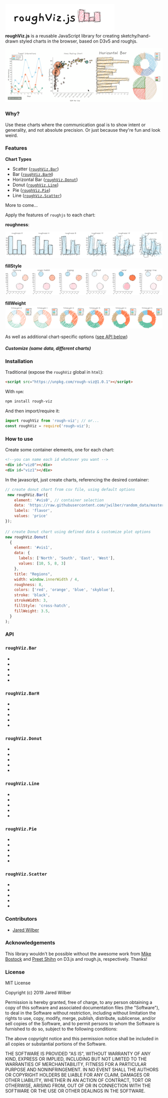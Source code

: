<img src="https://raw.githubusercontent.com/jwilber/random_data/master/roughViz_Title.png"  width="350" alt="roughViz.js"><br>
**roughViz.js** is a reusable JavaScript library for creating sketchy/hand-drawn styled charts in the browser, based on D3v5 and roughjs.

<img src="https://raw.githubusercontent.com/jwilber/random_data/master/roughViz.gif" alt="roughViz.js">


### Why?
Use these charts where the communication goal is to show intent or generality, and not absolute precision. Or just because they're fun and look weird. 


### Features

**Chart Types**
<ul>
 <li>Scatter (<a href="#Bar"><code>roughViz.Bar</code></a>)</li>
<li> Bar (<a href="#BarH"><code>roughViz.BarH</code></a>)</li>
<li> Horizontal Bar (<a href="#Donut"><code>roughViz.Donut</code></a>)</li>
<li> Donut (<a href="#Line"><code>roughViz.Line</code></a>)</li>
<li> Pie (<a href="#Pie"><code>roughViz.Pie</code></a>)</li>
<li> Line (<a href="#Scatter"><code>roughViz.Scatter</code></a>)</li>
 </ul>

More to come...

Apply the features of `roughjs` to each chart:

**roughness**:

<img src="https://raw.githubusercontent.com/jwilber/random_data/master/roughViz_roughnessbars.png"  alt="roughness examples">

**fillStyle**
<img src="https://raw.githubusercontent.com/jwilber/random_data/master/rough_fillStyles.png"  alt="fillStyle examples">


**fillWeight**
<img src="https://raw.githubusercontent.com/jwilber/random_data/master/roughViz_fillweight.png"  alt="fillStyle examples">


As well as additional chart-specific options ([see API below](#API))

##### Customize (same data, different charts)


### Installation

Traditional (expose the `roughViz` global in `html`):

```html
<script src="https://unpkg.com/rough-viz@1.0.1"></script>
```

With `npm`:

```sh
npm install rough-viz
```

And then import/require it:

```js
import roughViz from 'rough-viz'; // or...
const roughViz = require('rough-viz');
```

### How to use

Create some container elements, one for each chart:

```html
<!--you can name each id whatever you want -->
<div id="viz0"></div>
<div id="viz1"></div>
```
In the javascript, just create charts, referencing the desired container:
```js
// create donut chart from csv file, using default options
 new roughViz.Bar({
    element: '#vis0', // container selection
    data: 'https://raw.githubusercontent.com/jwilber/random_data/master/flavors.csv',
    labels: 'flavor',
    values: 'price'
});

// create Donut chart using defined data & customize plot options
new roughViz.Donut(
  {
    element: '#vis1',
    data: {
      labels: ['North', 'South', 'East', 'West'],
      values: [10, 5, 8, 3]
    },
    title: "Regions",
    width: window.innerWidth / 4,
    roughness: 8,
    colors: ['red', 'orange', 'blue', 'skyblue'],
    stroke: 'black',
    strokeWidth: 3,
    fillStyle: 'cross-hatch',
    fillWeight: 3.5,
  }
);
```

<h3 id="API">API</h3>

### <code id="Bar">roughViz.Bar</code>

-
-
-
-
-

### <code id="BarH">roughViz.BarH</code>

-
-
-
-
-


### <code id="Donut">roughViz.Donut</code>

-
-
-
-
-


### <code id="Line">roughViz.Line</code>

-
-
-
-
-


### <code id="Pie">roughViz.Pie</code>

-
-
-
-
-


### <code id="Scatter">roughViz.Scatter</code>

-
-
-
-
-


### Contributors
- [Jared Wilber](https://twitter.com/jdwlbr)


### Acknowledgements
This library wouldn't be possible without the awesome work from [Mike Bostock](https://twitter.com/mbostock) and [Preet Shihn](https://twitter.com/preetster) on D3.js and rough.js, respectively. Thanks!

### License
MIT License

Copyright (c) 2019 Jared Wilber

Permission is hereby granted, free of charge, to any person obtaining a copy of this software and associated documentation files (the "Software"), to deal in the Software without restriction, including without limitation the rights to use, copy, modify, merge, publish, distribute, sublicense, and/or sell copies of the Software, and to permit persons to whom the Software is furnished to do so, subject to the following conditions:

The above copyright notice and this permission notice shall be included in all copies or substantial portions of the Software.

THE SOFTWARE IS PROVIDED "AS IS", WITHOUT WARRANTY OF ANY KIND, EXPRESS OR IMPLIED, INCLUDING BUT NOT LIMITED TO THE WARRANTIES OF MERCHANTABILITY, FITNESS FOR A PARTICULAR PURPOSE AND NONINFRINGEMENT. IN NO EVENT SHALL THE AUTHORS OR COPYRIGHT HOLDERS BE LIABLE FOR ANY CLAIM, DAMAGES OR OTHER LIABILITY, WHETHER IN AN ACTION OF CONTRACT, TORT OR OTHERWISE, ARISING FROM, OUT OF OR IN CONNECTION WITH THE SOFTWARE OR THE USE OR OTHER DEALINGS IN THE SOFTWARE.
